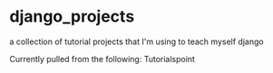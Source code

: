 # django_projects
a collection of tutorial projects that I'm using to teach myself django

Currently pulled from the following:
Tutorialspoint
